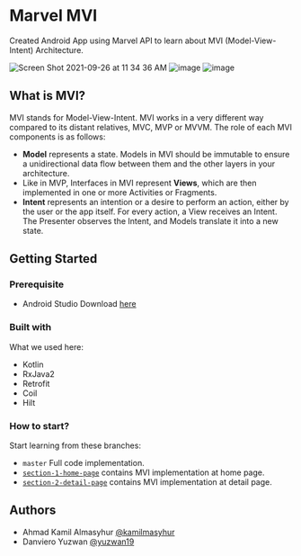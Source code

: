 # Marvel MVI

Created Android App using Marvel API to learn about MVI (Model-View-Intent) Architecture.

![Screen Shot 2021-09-26 at 11 34 36 AM](https://user-images.githubusercontent.com/18300552/134793853-a948b77a-4eeb-4f8a-926c-f160819caf89.png)
![image](https://user-images.githubusercontent.com/18300552/134793581-21d3748d-3e72-4781-9aa3-ef0c916c7dcf.png)
![image](https://user-images.githubusercontent.com/18300552/134793861-6e7c0423-9369-4e66-83d2-1f1520836b01.png)

## What is MVI?

MVI stands for Model-View-Intent. MVI works in a very different way compared to its distant relatives, MVC, MVP or MVVM. 
The role of each MVI components is as follows:

* **Model** represents a state. Models in MVI should be immutable to ensure a unidirectional data flow between them and the other layers in your architecture.
* Like in MVP, Interfaces in MVI represent **Views**, which are then implemented in one or more Activities or Fragments.
* **Intent** represents an intention or a desire to perform an action, either by the user or the app itself. For every action, a View receives an Intent. The Presenter observes the Intent, and Models translate it into a new state.

## Getting Started

### Prerequisite

* Android Studio
  Download [here](https://developer.android.com/studio) 

### Built with

What we used here:
* Kotlin
* RxJava2
* Retrofit
* Coil
* Hilt

### How to start?

Start learning from these branches:
* `master` Full code implementation.
* [`section-1-home-page`](https://github.com/kamilmasyhur/marvel-mvi/tree/section-1-home-page) contains MVI implementation at home page. 
* [`section-2-detail-page`](https://github.com/kamilmasyhur/marvel-mvi/tree/section-2-detail-page) contains MVI implementation at detail page.

## Authors

* Ahmad Kamil Almasyhur
  [@kamilmasyhur](https://github.com/kamilmasyhur)
* Danviero Yuzwan 
  [@yuzwan19](https://github.com/Yuzwan19)
